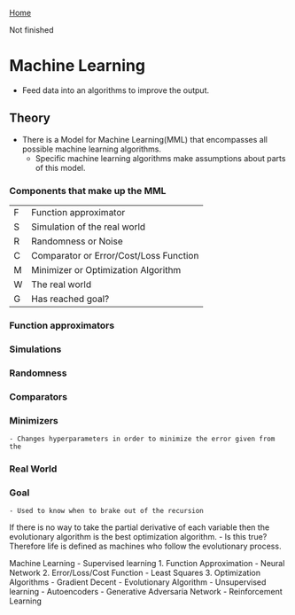 <!--
 * This file is part of RS Cheat Sheets.
 *
 * RS Cheat Sheets is free software: you can redistribute it and/or modify
 * it under the terms of the GNU General Public License as published by
 * the Free Software Foundation, either version 3 of the License, or
 * (at your option) any later version.
 *
 * RS Cheat Sheets is distributed in the hope that it will be useful,
 * but WITHOUT ANY WARRANTY; without even the implied warranty of
 * MERCHANTABILITY or FITNESS FOR A PARTICULAR PURPOSE.  See the
 * GNU General Public License for more details.
 *
 * You should have received a copy of the GNU General Public License
 * along with RS Cheat Sheets. If not, see <https://www.gnu.org/licenses/>.
 */
-->

[Home](../README.md)

Not finished

# Machine Learning
- Feed data into an algorithms to improve the output.

## Theory
- There is a Model for Machine Learning(MML) that encompasses all possible machine learning algorithms.
	- Specific machine learning algorithms make assumptions about parts of this model.

### Components that make up the MML

|   |                                        |
|---|----------------------------------------|
| F | Function approximator                  |
| S | Simulation of the real world           |
| R | Randomness or Noise                    |
| C | Comparator or Error/Cost/Loss Function |
| M | Minimizer or Optimization Algorithm    |
| W | The real world                         |
| G | Has reached goal?                      |


### Function approximators
### Simulations
### Randomness
### Comparators
### Minimizers
	- Changes hyperparameters in order to minimize the error given from the 
### Real World
### Goal
	- Used to know when to brake out of the recursion



If there is no way to take the partial derivative of each variable then the evolutionary algorithm is the best optimization algorithm.
    - Is this true?
Therefore life is defined as machines who follow the evolutionary process.

Machine Learning
	- Supervised learning
		1. Function Approximation
			- Neural Network
		2. Error/Loss/Cost Function
			- Least Squares
		3. Optimization Algorithms
			- Gradient Decent
			- Evolutionary Algorithm
	- Unsupervised learning
		- Autoencoders
		- Generative Adversaria Network
		- Reinforcement Learning

